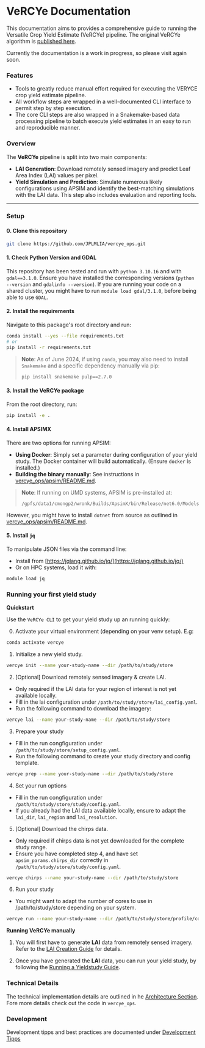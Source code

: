 # VeRCYe Documentation

This documentation aims to provides a comprehensive guide to running the Versatile Crop Yield Estimate (VeRCYe) pipeline. The original VeRCYe algorithm is [published here](https://doi.org/10.1007/s13593-024-00974-4).

Currently the documentation is a work in progress, so please visit again soon.

### Features
* Tools to greatly reduce manual effort required for executing the VERYCE crop yield estimate pipeline.
* All workflow steps are wrapped in a well-documented CLI interface to permit step by step execution.
* The core CLI steps are also wrapped in a Snakemake-based data processing pipeline to batch execute yield estimates in an easy to run and reproducible manner.


### Overview

The **VeRCYe** pipeline is split into two main components:

- **LAI Generation**: Download remotely sensed imagery and predict Leaf Area Index (LAI) values per pixel.
- **Yield Simulation and Prediction**: Simulate numerous likely configurations using APSIM and identify the best-matching simulations with the LAI data. This step also includes evaluation and reporting tools.

---

### Setup

#### 0. Clone this repository

```bash
git clone https://github.com/JPLMLIA/vercye_ops.git
```

#### 1. Check Python Version and GDAL

This repository has been tested and run with `python 3.10.16` and with `gdal==3.1.0`. Ensure you have installed the corresponding versions (`python --version` and `gdalinfo --version`).
If you are running your code on a shared cluster, you might have to run `module load gdal/3.1.0`, before being able to use `GDAL`.

#### 2. Install the requirements

Navigate to this package's root directory and run:

```bash
conda install --yes --file requirements.txt
# or
pip install -r requirements.txt
```

> **Note**: As of June 2024, if using `conda`, you may also need to install `Snakemake` and a specific dependency manually via pip:
>
> ```bash
> pip install snakemake pulp==2.7.0
> ```

#### 3. Install the VeRCYe package

From the root directory, run:

```bash
pip install -e .
```

#### 4. Install APSIMX

There are two options for running APSIM:

- **Using Docker**: Simply set a parameter during configuration of your yield study. The Docker container will build automatically. (Ensure `docker` is installed.)
- **Building the binary manually**: See instructions in [vercye_ops/apsim/README.md](vercye_ops/apsim/README.md).

> **Note**: If running on UMD systems, APSIM is pre-installed at:
>
> ```
> /gpfs/data1/cmongp2/wronk/Builds/ApsimX/bin/Release/net6.0/Models
> ```
However, you might have to install `dotnet` from source as outlined in [vercye_ops/apsim/README.md](vercye_ops/apsim/README.md). 

#### 5. Install `jq`

To manipulate JSON files via the command line:

- Install from [https://jqlang.github.io/jq/](https://jqlang.github.io/jq/)
- Or on HPC systems, load it with:

```bash
module load jq
```

### Running your first yield study

**Quickstart** 

Use the `VeRCYe CLI` to get your yield study up an running quickly:

0. Activate your virtual environment (depending on your venv setup). E.g:

```bash
conda activate vercye
```

1. Initialize a new yield study.

```bash
vercye init --name your-study-name --dir /path/to/study/store
```

2. [Optional] Download remotely sensed imagery & create LAI.

- Only required if the LAI data for your region of interest is not yet available locally.
- Fill in the lai configuration under `/path/to/study/store/lai_config.yaml`.
- Run the following command to download the imagery:
```bash
vercye lai --name your-study-name --dir /path/to/study/store
```

3. Prepare your study

- Fill in the run congfiguration under `/path/to/study/store/setup_config.yaml`.
- Run the following command to create your study directory and config template.
```bash
vercye prep --name your-study-name --dir /path/to/study/store
```
4. Set your run options

- Fill in the run congfiguration under `/path/to/study/store/study/config.yaml`.
- If you already had the LAI data available locally, ensure to adapt the `lai_dir`, `lai_region` and `lai_resolution`.


5. [Optional] Download the chirps data.

- Only required if chirps data is not yet downloaded for the complete study range.
- Ensure you have completed step 4, and have set `apsim_params.chirps_dir` correctly in `/path/to/study/store/study/config.yaml`.

```bash
vercye chirps --name your-study-name --dir /path/to/study/store
```

6. Run your study

- You might want to adapt the number of cores to use in /path/to/study/store depending on your system.

```bash
vercye run --name your-study-name --dir /path/to/study/store/profile/config.yaml
```


**Running VeRCYe manually**

1. You will first have to generate **LAI** data from remotely sensed imagery. Refer to the [LAI Creation Guide](LAI/running.md) for details.

2. Once you have generated the **LAI** data, you can run your yield study, by following the [Running a Yieldstudy Guide](Vercye/running.md).


### Technical Details
The technical implementation details are outlined in he [Architecture Section](Vercye/architecture.md). Fore more details check out the code in `vercye_ops`.


### Development
Development tipps and best practices are documented under [Development Tipps](devtipps.md)